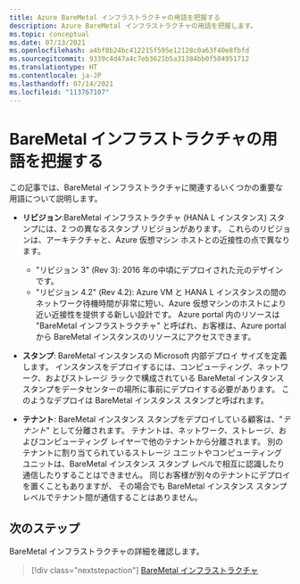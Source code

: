 ```yaml
---
title: Azure BareMetal インフラストラクチャの用語を把握する
description: Azure BareMetal インフラストラクチャの用語を把握します。
ms.topic: conceptual
ms.date: 07/13/2021
ms.openlocfilehash: a4bf8b24bc412215f595e12128c0a63f40e8fbfd
ms.sourcegitcommit: 9339c4d47a4c7eb3621b5a31384bb0f504951712
ms.translationtype: HT
ms.contentlocale: ja-JP
ms.lasthandoff: 07/14/2021
ms.locfileid: "113767107"
---
```

# <a name="know-the-terms-for-baremetal-infrastructure"></a>BareMetal インフラストラクチャの用語を把握する

この記事では、BareMetal インフラストラクチャに関連するいくつかの重要な用語について説明します。

- **リビジョン**:BareMetal インフラストラクチャ (HANA L インスタンス) スタンプには、2 つの異なるスタンプ リビジョンがあります。 これらのリビジョンは、アーキテクチャと、Azure 仮想マシン ホストとの近接性の点で異なります。
    - "リビジョン 3" (Rev 3): 2016 年の中頃にデプロイされた元のデザインです。
    - "リビジョン 4.2" (Rev 4.2): Azure VM と HANA L インスタンスの間のネットワーク待機時間が非常に短い、Azure 仮想マシンのホストにより近い近接性を提供する新しい設計です。 Azure portal 内のリソースは "BareMetal インフラストラクチャ" と呼ばれ、お客様は、Azure portal から BareMetal インスタンスのリソースにアクセスできます。

- **スタンプ**: BareMetal インスタンスの Microsoft 内部デプロイ サイズを定義します。 インスタンスをデプロイするには、コンピューティング、ネットワーク、およびストレージ ラックで構成されている BareMetal インスタンス スタンプをデータセンターの場所に事前にデプロイする必要があります。 このようなデプロイは BareMetal インスタンス スタンプと呼ばれます。

- **テナント**: BareMetal インスタンス スタンプをデプロイしている顧客は、"*テナント*" として分離されます。 テナントは、ネットワーク、ストレージ、およびコンピューティング レイヤーで他のテナントから分離されます。 別のテナントに割り当てられているストレージ ユニットやコンピューティング ユニットは、BareMetal インスタンス スタンプ レベルで相互に認識したり通信したりすることはできません。 同じお客様が別々のテナントにデプロイを置くこともありますが、 その場合でも BareMetal インスタンス スタンプ レベルでテナント間が通信することはありません。

## <a name="next-steps"></a>次のステップ

BareMetal インフラストラクチャの詳細を確認します。

> [!div class="nextstepaction"]
> [BareMetal インフラストラクチャ](concepts-baremetal-infrastructure-overview.md)
